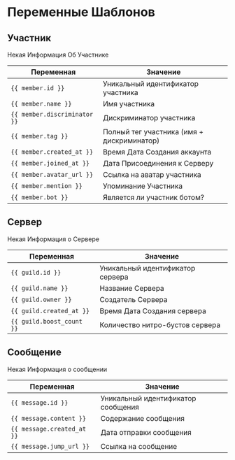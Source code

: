 # Переменные Шаблонов

## Участник
Некая Информация Об Участнике

| Переменная  | Значение |
| ------------| ---------|
| `{{ member.id }}` | Уникальный идентификатор участника |
| `{{ member.name }}` | Имя участника |
| `{{ member.discriminator }}` | Дискриминатор участника |
| `{{ member.tag }}` | Полный тег участника (имя + дискриминатор) |
| `{{ member.created_at }}` | Время Дата Создания аккаунта |
| `{{ member.joined_at }}` | Дата Присоединения к Серверу |
| `{{ member.avatar_url }}` | Ссылка на аватар участника |
| `{{ member.mention }}` | Упоминание Участника |
| `{{ member.bot }}` | Является ли участник ботом? |

## Сервер
Некая Информация о Сервере

| Переменная  | Значение |
| ------------| ---------|
| `{{ guild.id }}` | Уникальный идентификатор сервера |
| `{{ guild.name }}` | Название Сервера |
| `{{ guild.owner }}` | Создатель Сервера  |
| `{{ guild.created_at }}` | Время Дата Создания сервера |
| `{{ guild.boost_count }}` | Количество нитро-бустов сервера |

## Сообщение
Некая Информация о сообщении

| Переменная  | Значение |
| ------------| ---------|
| `{{ message.id }}` | Уникальный идентификатор сообщения |
| `{{ message.content }}` | Содержание сообщения |
| `{{ message.created_at }}` | Дата отправки сообщения |
| `{{ message.jump_url }}` | Ссылка на сообщение |